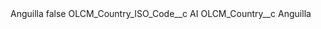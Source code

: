<?xml version="1.0" encoding="UTF-8"?>
<CustomMetadata xmlns="http://soap.sforce.com/2006/04/metadata" xmlns:xsi="http://www.w3.org/2001/XMLSchema-instance" xmlns:xsd="http://www.w3.org/2001/XMLSchema">
    <label>Anguilla</label>
    <protected>false</protected>
    <values>
        <field>OLCM_Country_ISO_Code__c</field>
        <value xsi:type="xsd:string">AI</value>
    </values>
    <values>
        <field>OLCM_Country__c</field>
        <value xsi:type="xsd:string">Anguilla</value>
    </values>
</CustomMetadata>
